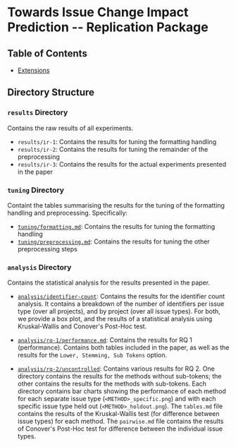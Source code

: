 # Towards Issue Change Impact Prediction -- Replication Package

## Table of Contents

- [Extensions](docs/extensions.md)


## Directory Structure

### `results` Directory

Contains the raw results of all experiments.

- `results/ir-1`: Contains the results for tuning the formatting handling
- `results/ir-2`: Contains the results for tuning the remainder of the preprocessing
- `results/ir-3`: Contains the results for the actual experiments presented in the paper

### `tuning` Directory

Containt the tables summarising the results for the tuning of the formatting handling and preprocessing. Specifically:

- [`tuning/formatting.md`](tuning/formatting.md): Contains the results for tuning the formatting handling
- [`tuning/preprocessing.md`](tuning/preprocessing.md): Contains the results for tuning the other preprocessing steps

### `analysis` Directory

Contains the statistical analysis for the results presented in the paper.

- [`analysis/identifier-count`](analysis/identifier-count): Contains the results for the identifier count analysis. It contains a breakdown of the number of identifiers per issue type (over all projects), and by project (over all issue types). For both, we provide a box plot, and the results of a statistical analysis using Kruskal-Wallis and Conover's Post-Hoc test.

- [`analysis/rq-1/performance.md`](analysis/rq-1/performance.md): Contains the results for RQ 1 (performance). Contains both tables included in the paper, as well as the results for the `Lower, Stemming, Sub Tokens` option.

- [`analysis/rq-2/uncontrolled`](analysis/rq-2/uncontrolled): Contains various results for RQ 2. One directory contains the results for the methods without sub-tokens; the other contains the results for the methods with sub-tokens. Each directory contains bar charts showing the performance of each method for each separate issue type (`<METHOD>_specific.png`) and with each specific issue type held out (`<METHOD>_holdout.png`). The `tables.md` file contains the results of the Kruskal-Wallis test (for difference between issue types) for each method. The `pairwise.md` file contains the results of Conover's Post-Hoc test for difference between the individual issue types.
